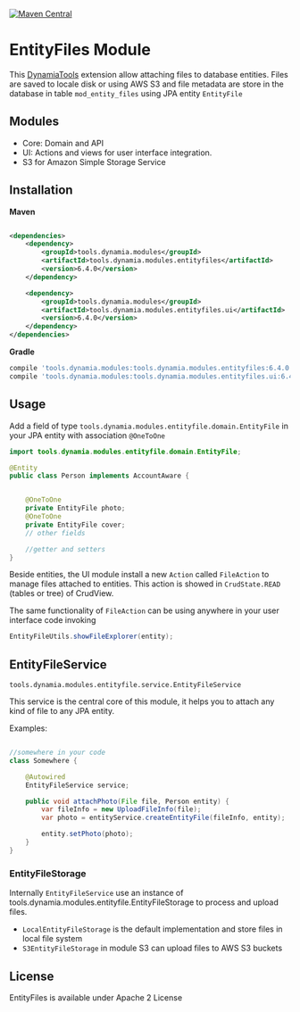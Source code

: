 [![Maven Central](https://img.shields.io/maven-central/v/tools.dynamia.modules/tools.dynamia.modules.entityfiles)](https://search.maven.org/search?q=tools.dynamia.modules.entityfiles)

# EntityFiles Module

This [DynamiaTools](https://dynamia.tools) extension allow attaching files to database entities. Files are saved to locale disk or using AWS S3 and file
metadata are store in the database in table `mod_entity_files` using JPA entity `EntityFile`

## Modules

- Core: Domain and API
- UI: Actions and views for user interface integration.
- S3 for Amazon Simple Storage Service

## Installation

**Maven**

```xml

<dependencies>
    <dependency>
        <groupId>tools.dynamia.modules</groupId>
        <artifactId>tools.dynamia.modules.entityfiles</artifactId>
        <version>6.4.0</version>
    </dependency>

    <dependency>
        <groupId>tools.dynamia.modules</groupId>
        <artifactId>tools.dynamia.modules.entityfiles.ui</artifactId>
        <version>6.4.0</version>
    </dependency>
</dependencies>
```

**Gradle**

```groovy
compile 'tools.dynamia.modules:tools.dynamia.modules.entityfiles:6.4.0'
compile 'tools.dynamia.modules:tools.dynamia.modules.entityfiles.ui:6.4.0'
```

## Usage

Add a field of type `tools.dynamia.modules.entityfile.domain.EntityFile` in your JPA entity with association `@OneToOne`

```Java
import tools.dynamia.modules.entityfile.domain.EntityFile;

@Entity
public class Person implements AccountAware {


    @OneToOne
    private EntityFile photo;
    @OneToOne
    private EntityFile cover;
    // other fields

    //getter and setters    
}

```

Beside entities, the UI module install a new `Action` called `FileAction` to manage files attached to entities. This
action is showed in `CrudState.READ` (tables or tree) of CrudView.

The same functionality of `FileAction` can be using anywhere in your user interface code invoking

```Java
EntityFileUtils.showFileExplorer(entity);
```

## EntityFileService

`tools.dynamia.modules.entityfile.service.EntityFileService`

This service is the central core of this module, it helps you to attach any kind of file to any JPA entity.

Examples:

```Java

//somewhere in your code
class Somewhere {

    @Autowired
    EntityFileService service;

    public void attachPhoto(File file, Person entity) {
        var fileInfo = new UploadFileInfo(file);
        var photo = entityService.createEntityFile(fileInfo, entity);

        entity.setPhoto(photo);
    }
}
```

### EntityFileStorage

Internally `EntityFileService` use an instance of tools.dynamia.modules.entityfile.EntityFileStorage to process and upload
files.

- `LocalEntityFileStorage` is the default implementation and store files in local file system
- `S3EntityFileStorage` in module S3 can upload files to AWS S3 buckets

## License

EntityFiles is available under Apache 2 License
